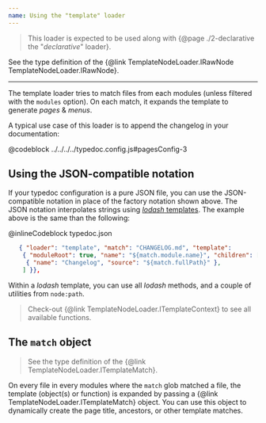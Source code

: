 ```yaml
---
name: Using the "template" loader
---
```


> This loader is expected to be used along with {@page ./2-declarative the "_declarative_" loader}.

See the type definition of the {@link TemplateNodeLoader.IRawNode TemplateNodeLoader.IRawNode}.

---

The template loader tries to match files from each modules (unless filtered with the `modules` option). On each match, it expands the template to generate _pages_ & _menus_.

A typical use case of this loader is to append the changelog in your documentation:

@codeblock ../../../../typedoc.config.js#pagesConfig-3

## Using the JSON-compatible notation

If your typedoc configuration is a pure JSON file, you can use the JSON-compatible notation in place of the factory notation shown above. The JSON notation interpolates strings using [_lodash_ templates](https://lodash.com/docs/4.17.15#template). The example above is the same than the following:

@inlineCodeblock typedoc.json

```json
   { "loader": "template", "match": "CHANGELOG.md", "template":
    { "moduleRoot": true, "name": "${match.module.name}", "children": [
     { "name": "Changelog", "source": "${match.fullPath}" },
    ] }},
```

Within a _lodash_ template, you can use all _lodash_ methods, and a couple of utilities from `node:path`.

> Check-out {@link TemplateNodeLoader.ITemplateContext} to see all available functions.

## The `match` object

> See the type definition of the {@link TemplateNodeLoader.ITemplateMatch}.

On every file in every modules where the `match` glob matched a file, the template (object(s) or function) is expanded by passing a {@link TemplateNodeLoader.ITemplateMatch} object. You can use this object to dynamically create the page title, ancestors, or other template matches.
